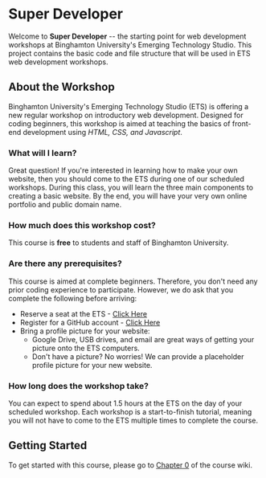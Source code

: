 # Super Developer

Welcome to __Super Developer__ -- the starting point for web development workshops at Binghamton University's Emerging Technology Studio. This project contains the basic code and file structure that will be used in ETS web development workshops.

## About the Workshop
Binghamton University's Emerging Technology Studio (ETS) is offering a new regular workshop on introductory web development. Designed for coding beginners, this workshop is aimed at teaching the basics of front-end development using _HTML, CSS, and Javascript_.

### What will I learn?
Great question! If you're interested in learning how to make your own website, then you should come to the ETS during one of our scheduled workshops. During this class, you will learn the three main components to creating a basic website. By the end, you will have your very own online portfolio and public domain name.

### How much does this workshop cost?
This course is __free__ to students and staff of Binghamton University.

### Are there any prerequisites?
This course is aimed at complete beginners. Therefore, you don't need any prior coding experience to participate. However, we do ask that you complete the following before arriving:

* Reserve a seat at the ETS - [Click Here](https://www.binghamton.edu/its/facilities/ets/)
* Register for a GitHub account - [Click Here](http://www.github.com)
* Bring a profile picture for your website:
  * Google Drive, USB drives, and email are great ways of getting your picture onto the ETS computers.
  * Don't have a picture? No worries! We can provide a placeholder profile picture for your new website.

### How long does the workshop take?
You can expect to spend about 1.5 hours at the ETS on the day of your scheduled workshop. Each workshop is a start-to-finish tutorial, meaning you will not have to come to the ETS multiple times to complete the course.

## Getting Started
To get started with this course, please go to [Chapter 0](https://github.com/zachpwr/super-developer/wiki/Chapter-0:-Website-Basics) of the course wiki.
